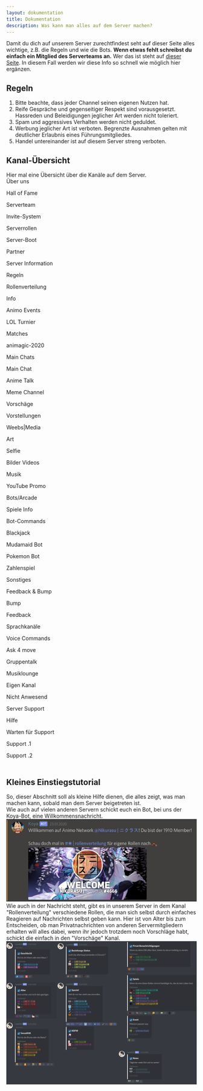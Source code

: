 ```yaml
---
layout: dokumentation
title: Dokumentation
description: Was kann man alles auf dem Server machen?
---
```

<p>Damit du dich auf unserem Server zurechtfindest seht auf dieser Seite alles wichtige, z.B. die Regeln und wie die Bots. <b>Wenn etwas fehlt schreibst du einfach ein Mitglied des Serverteams an.</b> Wer das ist steht auf <a href="#"> dieser Seite</a>. In diesem Fall werden wir diese Info so schnell wie m&ouml;glich hier erg&auml;nzen.
<h2 class="tableOfContents">Regeln</h2>
<ol>
    <li>Bitte beachte, dass jeder Channel seinen eigenen Nutzen hat.</li>
    <li>Reife Gespräche und gegenseitiger Respekt sind vorausgesetzt. Hassreden und Beleidigungen jeglicher Art werden nicht toleriert.</li>
    <li>Spam und aggressives Verhalten werden nicht geduldet.</li>
    <li>Werbung jeglicher Art ist verboten. Begrenzte Ausnahmen gelten mit deutlicher Erlaubnis eines Führungsmitgliedes.</li>
    <li>Handel untereinander ist auf diesem Server streng verboten.</li>
</ol>
<h2 class="table of contents">Kanal-&Uuml;bersicht</h2>
Hier mal eine &Uuml;bersicht &uuml;ber die Kan&auml;le auf dem Server.
<div class="accordion" id="firstacc">&Uuml;ber uns<i class="fa fa-chevron-down" aria-hidden="true"></i></div>
<div class="panel">
    <p><i class="fa fa-hashtag" aria-hidden="true"></i>Hall of Fame</p>
    <p><i class="fa fa-hashtag" aria-hidden="true"></i>Serverteam</p>
    <p><i class="fa fa-hashtag" aria-hidden="true"></i>Invite-System</p>
    <p><i class="fa fa-hashtag" aria-hidden="true"></i>Serverrollen</p>
    <p><i class="fa fa-hashtag" aria-hidden="true"></i>Server-Boot</p>
    <p><i class="fa fa-hashtag" aria-hidden="true"></i>Partner</p>
</div>
<div class="accordion">Server Information<i class="fa fa-chevron-down" aria-hidden="true"></i></div>
<div class="panel">
    <p><i class="fa fa-hashtag" aria-hidden="true"></i>Regeln</p>
    <p><i class="fa fa-hashtag" aria-hidden="true"></i>Rollenverteilung</p>
    <p><i class="fa fa-hashtag" aria-hidden="true"></i>Info</p>
    <p><i class="fa fa-hashtag" aria-hidden="true"></i>Animo Events</p>
</div>
<div class="accordion">LOL Turnier<i class="fa fa-chevron-down" aria-hidden="true"></i></div>
<div class="panel">
    <p><i class="fa fa-hashtag" aria-hidden="true"></i>Matches</p>
    <p><i class="fa fa-hashtag" aria-hidden="true"></i>animagic-2020</p>
</div>
<div class="accordion">Main  Chats<i class="fa fa-chevron-down" aria-hidden="true"></i></div>
<div class="panel">
    <p><i class="fa fa-hashtag" aria-hidden="true"></i>Main Chat</p>
    <p><i class="fa fa-hashtag" aria-hidden="true"></i>Anime Talk</p>
    <p><i class="fa fa-hashtag" aria-hidden="true"></i>Meme Channel</p>
    <p><i class="fa fa-hashtag" aria-hidden="true"></i>Vorsch&auml;ge</p>
    <p><i class="fa fa-hashtag" aria-hidden="true"></i>Vorstellungen</p>    
</div>
<div class="accordion">Weebs|Media<i class="fa fa-chevron-down" aria-hidden="true"></i></div>
<div class="panel">
    <p><i class="fa fa-hashtag" aria-hidden="true"></i>Art</p>
    <p><i class="fa fa-hashtag" aria-hidden="true"></i>Selfie</p>
    <p><i class="fa fa-hashtag" aria-hidden="true"></i>Bilder Videos</p>
    <p><i class="fa fa-hashtag" aria-hidden="true"></i>Musik</p>
    <p><i class="fa fa-hashtag" aria-hidden="true"></i>YouTube Promo</p>
</div>
<div class="accordion">Bots/Arcade<i class="fa fa-chevron-down" aria-hidden="true"></i></div>
<div class="panel">
    <p><i class="fa fa-hashtag" aria-hidden="true"></i>Spiele Info</p>
    <p><i class="fa fa-hashtag" aria-hidden="true"></i>Bot-Commands</p>
    <p><i class="fa fa-hashtag" aria-hidden="true"></i>Blackjack</p>
    <p><i class="fa fa-hashtag" aria-hidden="true"></i>Mudamaid Bot</p>
    <p><i class="fa fa-hashtag" aria-hidden="true"></i>Pokemon Bot</p>
    <p><i class="fa fa-hashtag" aria-hidden="true"></i>Zahlenspiel</p>
    <p><i class="fa fa-hashtag" aria-hidden="true"></i>Sonstiges</p>
</div>
<div class="accordion">Feedback & Bump<i class="fa fa-chevron-down" aria-hidden="true"></i></div>
<div class="panel">
    <p><i class="fa fa-hashtag" aria-hidden="true"></i>Bump</p>
    <p><i class="fa fa-hashtag" aria-hidden="true"></i>Feedback</p>
</div>
<div class="accordion">Sprachkan&auml;le<i class="fa fa-chevron-down" aria-hidden="true"></i></div>
<div class="panel">
    <p><i class="fa fa-hashtag" aria-hidden="true"></i>Voice Commands</p>
    <p><i class="fa fa-volume-up" aria-hidden="true"></i>Ask 4 move</p>
    <p><i class="fa fa-volume-up" aria-hidden="true"></i>Gruppentalk</p>
    <p><i class="fa fa-volume-up" aria-hidden="true"></i>Musiklounge</p>
    <p><i class="fa fa-volume-up" aria-hidden="true"></i>Eigen Kanal</p>
    <p><i class="fa fa-volume-up" aria-hidden="true"></i>Nicht Anwesend</p>
</div>
<div class="accordion" id="lastacc">Server Support<i class="fa fa-chevron-down" aria-hidden="true"></i></div>
<div class="panel">
    <p><i class="fa fa-hashtag" aria-hidden="true"></i>Hilfe</p>
    <p><i class="fa fa-volume-up" aria-hidden="true"></i>Warten f&uuml;r Support</p>
    <p><i class="fa fa-volume-up" aria-hidden="true"></i>Support .1</p>
    <p><i class="fa fa-volume-up" aria-hidden="true"></i>Support .2</p>
</div>

<h2 class="tableOfContents" style="margin-top: 50px;">Kleines Einstiegstutorial</h2>

So, dieser Abschnitt soll als kleine Hilfe dienen, die alles zeigt, was man machen kann, sobald man dem Server beigetreten ist.<br>
Wie auch auf vielen anderen Servern schickt euch ein Bot, bei uns der Koya-Bot, eine Willkommensnachricht.
<img src="assets/images/KoyaWelcome.png" alt="Willkommensnachricht">
Wie auch in der Nachricht steht, gibt es in unserem Server in dem Kanal "Rollenverteilung" verschiedene Rollen, die man sich selbst durch einfaches Reagieren auf Nachrichten selbst geben kann. Hier ist von Alter bis zum Entscheiden, ob man Privatnachrichten von anderen Servermitgliedern erhalten will alles dabei, wenn ihr jedoch trotzdem noch Vorschl&auml;ge habt, schickt die einfach in den "Vorsch&auml;ge" Kanal.
<img src="assets/images/LawlietRoles.png" alt="SelfRoles">